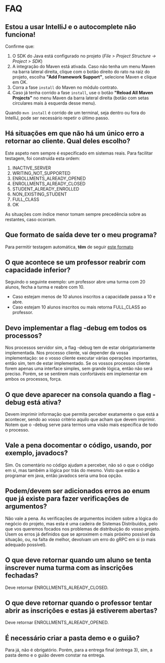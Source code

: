 # FAQ

## Estou a usar IntelliJ e o autocomplete não funciona!

Confirme que:

1. O SDK do Java está configurado no projeto (*File > Project Structure -> Project > SDK*)
2. A integração do Maven está ativada. Caso não tenha um menu Maven na barra lateral direita, clique com o botão direito
   do rato na raiz do projeto, escolha **"Add Framework Support"**, selecione Maven e clique em OK.
3. Corra a fase `install` do Maven no módulo contrato.
4. Caso já tenha corrido a fase `install`, use o botão **"Reload All Maven Projects"** no menu Maven da barra lateral
   direita (botão com setas circulares mais à esquerda desse menu).

Quando `mvn install` é corrido de um terminal, seja dentro ou fora do IntelliJ, pode ser necessário repetir o último
passo.

## Há situações em que não há um único erro a retornar ao cliente. Qual deles escolho?

Este aspeto nem sempre é especificado em sistemas reais. Para facilitar testagem, foi construída esta ordem:

1. INACTIVE\_SERVER
2. WRITING\_NOT\_SUPPORTED
3. ENROLLMENTS\_ALREADY\_OPENED
4. ENROLLMENTS\_ALREADY\_CLOSED
5. STUDENT\_ALREADY\_ENROLLED
6. NON\_EXISTING\_STUDENT
7. FULL\_CLASS
8. OK

As situações com índice menor tomam sempre precedência sobre as restantes, caso ocorram.

## Que formato de saída deve ter o meu programa?

Para permitir testagem automática, **têm** de
seguir [este formato](https://discord.com/channels/949644248045719622/955528908885868555/955529219629273119)

## O que acontece se um professor reabrir com capacidade inferior?

Seguindo o seguinte exemplo: um professor abre uma turma com 20 alunos, fecha a turma e reabre com 10.

- Caso estejam menos de 10 alunos inscritos a capacidade passa a 10 e abre.
- Caso estejam 10 alunos inscritos ou mais retorna FULL_CLASS ao professor.

## Devo implementar a flag -debug em todos os processos?

Nos processos servidor sim, a flag -debug tem de estar obrigatoriamente implementada. Nos processo cliente, vai depender da vossa implementação: se o vosso cliente executar várias operações importantes, então sim, tem de estar implementado. Se os vossos processos cliente forem apenas uma interface simples, sem grande lógica, então não será preciso. Porém, se se sentirem mais confortáveis em implementar em ambos os processos, força.

## O que deve aparecer na consola quando a flag -debug está ativa?

Devem imprimir informação que permita perceber exatamente o que está a acontecer, sendo ao vosso critério aquilo que acham que devem imprimir. Notem que o -debug serve para termos uma visão mais específica de todo o processo.

## Vale a pena docomentar o código, usando, por exemplo, javadocs?

Sim. Os comentário no código ajudam a perceber, não só o que o código em si, mas também a lógica por trás do mesmo. Visto que estão a programar em java, então javadocs seria uma boa opção.

## Podem/devem ser adicionados erros ao enum que já existe para fazer verificações de argumentos?

Não vale a pena. As verificações de argumentos incidem sobre a lógica do negócio do projeto, mas esta é uma cadeira de Sistemas Distribuídos, pelo que vos queremos focados nos problemas de distribuição do vosso projeto. Usem os erros já definidos que se aproximem o mais próximo possível da situação, ou, na falta de melhor, devolvam um erro do gRPC em si (o mais adequado possível).

## O que deve retornar quando um aluno se tenta inscrever numa turma com as inscrições fechadas?

Deve retornar ENROLLMENTS_ALREADY_CLOSED.

## O que deve retornar quando o professor tentar abrir as inscrições e estas já estiverem abertas?

Deve retornar ENROLLMENTS_ALREADY_OPENED.

## É necessário criar a pasta demo e o guião?

Para já, não é obrigatório. Porém, para a entrega final (entrega 3), sim, a pasta demo e o guião devem constar na entrega.

